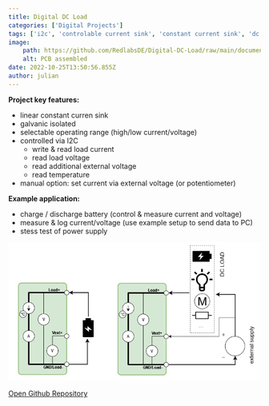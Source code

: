 ```yaml
---
title: Digital DC Load
categories: ['Digital Projects']
tags: ['i2c', 'controlable current sink', 'constant current sink', 'dc load', 'arduino'] #always lower case
image: 
    path: https://github.com/RedlabsDE/Digital-DC-Load/raw/main/documentation/PCB-raw.jpg
    alt: PCB assembled
date: 2022-10-25T13:50:56.855Z
author: julian
---
```


**Project key features:**
- linear constant curren sink
- galvanic isolated
- selectable operating range (high/low current/voltage)
- controlled via I2C
	- write & read load current
	- read load voltage
	- read additional external voltage
	- read temperature 
- manual option: set current via external voltage (or potentiometer)

**Example application:**
- charge / discharge battery (control & measure current and voltage)
- measure & log current/voltage (use example setup to send data to PC)
- stess test of power supply

![Blockdiagram of example usecases](https://github.com/RedlabsDE/Digital-DC-Load/raw/main/documentation/CCS-Example-Usecases.png "Example Usecases")


[Open Github Repository](https://github.com/RedlabsDE/Digital-DC-Load)

